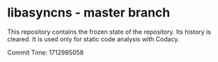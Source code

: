 # libasyncns - master branch

This repository contains the frozen state of the repository.
Its history is cleared. It is used only for static code
analysis with Codacy.

Commit Time: 1712985058